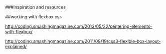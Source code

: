 ###inspiration and resources

##working with flexbox css

http://coding.smashingmagazine.com/2013/05/22/centering-elements-with-flexbox/

http://coding.smashingmagazine.com/2011/09/19/css3-flexible-box-layout-explained/
